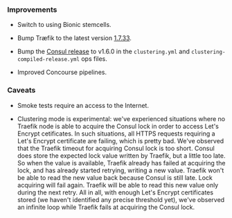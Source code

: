 ### Improvements

- Switch to using Bionic stemcells.

- Bump Træfik to the latest version [1.7.33](https://github.com/containous/traefik/releases/tag/v1.7.33).

- Bump the [Consul release](https://github.com/gstackio/gk-consul-boshrelease) to v1.6.0 in the `clustering.yml` and `clustering-compiled-release.yml` ops files.

- Improved Concourse pipelines.


### Caveats

- Smoke tests require an access to the Internet.

- Clustering mode is experimental: we've experienced situations where no Traefik node is able to acquire the Consul lock in order to access Let's Encrypt cetificates. In such situations, all HTTPS requests requiring a Let's Encrypt certificate are failing, which is pretty bad. We've observed that the Traefik timeout for acquiring Consul lock is too short. Consul does store the expected lock value written by Traefik, but a little too late. So when the value is available, Traefik already has failed at acquiring the lock, and has already started retrying, writing a new value. Traefik won't be able to read the new value back because Consul is still late. Lock acquiring will fail again. Traefik will be able to read this new value only during the next retry. All in all, with enough Let's Encrypt certificates stored (we haven't identified any precise threshold yet), we've observed an infinite loop while Traefik fails at acquiring the Consul lock.
